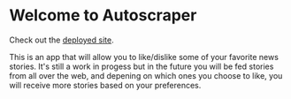 # Welcome to Autoscraper

Check out the [deployed site](https://px-autoscraper.herokuapp.com/).

This is an app that will allow you to like/dislike some of your favorite news stories. It's still a work in progess but in the future you will be fed stories from all over the web, and depening on which ones you choose to like, you will receive more stories based on your preferences. 
